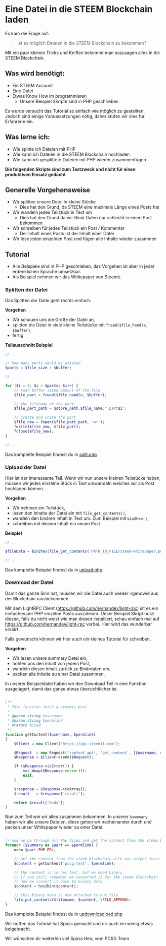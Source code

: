 Eine Datei in die STEEM Blockchain laden
======

Es kam die Frage auf:

> Ist es möglich Dateien in die STEEM Blockchain zu bekommen?

Mit ein paar kleinen Tricks und Kniffen bekommt man sozusagen alles in die STEEM Blockchain.


Was wird benötigt:
------

- Ein STEEM Account
- Eine Datei
- Etwas Know How im programmieren
    - Unsere Beispiel Skripte sind in PHP geschrieben

Es wurde versucht das Tutorial so einfach wie möglich zu gestallten. 
Jedoch sind einige Voraussetzungen nötig, daher stufen wir dies für Erfahrene ein.


Was lerne ich:
------
    
- Wie splitte ich Dateien mit PHP
- Wie kann ich Dateien in die STEEM Blockchain hochladen
- Wie kann ich gesplittete Dateien mit PHP wieder zusammenfügen


**Die folgenden Skripte sind zum Testzweck und nicht für einen produktiven Einsatz gedacht**


Generelle Vorgehensweise
------

- Wir splitten unsere Datei in kleine Stücke
    - Dies hat den Grund, da STEEM eine maximale Länge eines Posts hat
- Wir wandeln jedes Teilstück in Text um
    - Dies hat den Grund da wir Binär Daten nur schlecht in einen Post bekommen
- Wir schreiben für jedes Teilstück ein Post / Kommentar 
    - Der Inhalt eines Posts ist der Inhalt einer Datei
- Wir lese jeden einzelnen Post und fügen alle Inhalte wieder zusammen
    

Tutorial
------

- Alle Beispiele sind in PHP geschrieben, das Vorgehen ist aber in jeder erdenklichen Sprache umsetzbar. 
- Als Beispiel nehmen wir das Whitepaper von Steemit.


### Splitten der Datei

Das Splitten der Datei geht rechts einfach. 

**Vorgehen**

- Wir schauen uns die Größe der Datei an,
- splitten die Datei in viele kleine Teilstücke mit `fread($file_handle, $buffer)`,
- fertig

**Teilausschnitt Beispiel**

```php
// ...

// how many parts would be existed
$parts = $file_size / $buffer;

// ...

for ($i = 0; $i < $parts; $i++) {
    // read buffer sized amount of the file
    $file_part = fread($file_handle, $buffer);

    // the filename of the part
    $file_part_path = $store_path.$file_name.".part$i";

    // create and write the part
    $file_new = fopen($file_part_path, 'w+');
    fwrite($file_new, $file_part);
    fclose($file_new);
}

// ...

```

Das komplette Beispiel findest du in [split.php](https://github.com/pcsg/steem-tutorials/blob/master/upload-a-file/split.php)



### Upload der Datei

Hier ist der interessante Teil. 
Wenn wir nun unsere kleinen Teilstücke haben, müssen wir jedes einzelne Stück in Text umwandeln welches wir als Post hochladen können.

**Vorgehen**

- Wir nehmen ein Teilstück,
- lesen den Inhalte der Datei ein mit `file_get_contents()`,
- wandeln den binären Inhalt in Text um. Zum Beispiel mit `bin2hex()`,
- schreiben mit diesem Inhalt ein neuen Post

**Beispiel**

```php
// ...

$fileData = bin2hex(file_get_contents('PATH_TO_FILE/steem-whitepaper.pdf.part0'));

// ...
```

Das komplette Beispiel findest du in [upload.php](https://github.com/pcsg/steem-tutorials/blob/master/upload-a-file/upload.php)


### Download der Datei

Damit das ganze Sinn hat, müssen wir die Datei auch wieder irgendwie aus der Blockchain rausbekommen.

Mit dem LightRPC Client (https://github.com/hernandev/light-rpc) ist es ein einfaches per PHP einzelne Posts auszulesen.
Unser Beispiel Skript nutzt diesen, falls du nicht weist wie man diesen installiert, 
schau einfach mal auf https://github.com/hernandev/light-rpc vorbei. Hier wird das wunderbar erklärt. 

Falls gewünscht können wir hier auch ein kleines Tutorial für schreiben.


**Vorgehen**

- Wir lesen unsere summary Datei ein,
- hohlen uns den Inhalt von jedem Post,
- wandeln diesen Inhalt zurück zu Binärdaten um,
- packen alle Inhalte zu einer Datei zusammen.

In unserer Beispieldatei haben wir den Download Teil in eine Funktion ausgelagert, damit das ganze etwas übersichtlicher ist.

```php

/**
 * This function fetch a steemit post
 *
 * @param string $username
 * @param string $permlink
 * @return mixed
 */
function getContent($username, $permlink)
{
    $Client = new Client('https://api.steemit.com');

    $Request  = new Request('content_api', 'get_content', [$username, $permlink]);
    $Response = $Client->send($Request);

    if ($Response->isError()) {
        var_dump($Response->error());
        exit;
    }

    $response = $Response->toArray();
    $result   = $response['result'];

    return $result['body'];
}
```

Nun zum Teil wie wir alles zusammen bekommen.
In unserer `$summary` haben wir alle unsere Dateien, diese gehen wir nacheinander durch und packen unser Whitepaper wieder zu einer Datei.

```php

// now we go through all the files and get the content from the steem blockchain
foreach ($summary as $part => $permlink) {
    echo $part.PHP_EOL;

    // get the content from the steem blockchain with our helper function
    $content = getContent('pscg.test', $permlink);

    // the content is in hex text, but we need binary.
    // if you still remember we converted it for the steem blockchain
    // now we convert it back to binary data
    $content = hex2bin($content);

    // this binary data is now attached to our file
    file_put_contents($filename, $content, \FILE_APPEND);
}
```

Das komplette Beispiel findest du in [updownloadload.php](https://github.com/pcsg/steem-tutorials/blob/master/upload-a-file/download.php)

Wir hoffen das Tutorial hat Spass gemacht und dir auch ein wenig etwas beigebracht.

Wir wünschen dir weiterhin viel Spass
Hen, vom PCSG Team
